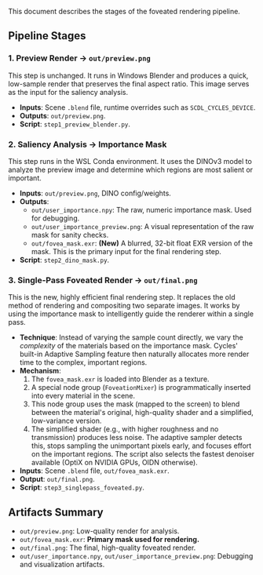 This document describes the stages of the foveated rendering pipeline.

## Pipeline Stages

### 1. Preview Render → `out/preview.png`
This step is unchanged. It runs in Windows Blender and produces a quick, low-sample render that preserves the final aspect ratio. This image serves as the input for the saliency analysis.

-   **Inputs**: Scene `.blend` file, runtime overrides such as `SCDL_CYCLES_DEVICE`.
-   **Outputs**: `out/preview.png`.
-   **Script**: `step1_preview_blender.py`.

### 2. Saliency Analysis → Importance Mask
This step runs in the WSL Conda environment. It uses the DINOv3 model to analyze the preview image and determine which regions are most salient or important.

-   **Inputs**: `out/preview.png`, DINO config/weights.
-   **Outputs**:
    -   `out/user_importance.npy`: The raw, numeric importance mask. Used for debugging.
    -   `out/user_importance_preview.png`: A visual representation of the raw mask for sanity checks.
    -   `out/fovea_mask.exr`: **(New)** A blurred, 32-bit float EXR version of the mask. This is the primary input for the final rendering step.
-   **Script**: `step2_dino_mask.py`.

### 3. Single-Pass Foveated Render → `out/final.png`
This is the new, highly efficient final rendering step. It replaces the old method of rendering and compositing two separate images. It works by using the importance mask to intelligently guide the renderer within a single pass.

-   **Technique**: Instead of varying the sample count directly, we vary the *complexity* of the materials based on the importance mask. Cycles' built-in Adaptive Sampling feature then naturally allocates more render time to the complex, important regions.
-   **Mechanism**:
    1.  The `fovea_mask.exr` is loaded into Blender as a texture.
    2.  A special node group (`FoveationMixer`) is programmatically inserted into every material in the scene.
    3.  This node group uses the mask (mapped to the screen) to blend between the material's original, high-quality shader and a simplified, low-variance version.
    4.  The simplified shader (e.g., with higher roughness and no transmission) produces less noise. The adaptive sampler detects this, stops sampling the unimportant pixels early, and focuses effort on the important regions. The script also selects the fastest denoiser available (OptiX on NVIDIA GPUs, OIDN otherwise).
-   **Inputs**: Scene `.blend` file, `out/fovea_mask.exr`.
-   **Output**: `out/final.png`.
-   **Script**: `step3_singlepass_foveated.py`.

## Artifacts Summary
-   `out/preview.png`: Low-quality render for analysis.
-   `out/fovea_mask.exr`: **Primary mask used for rendering.**
-   `out/final.png`: The final, high-quality foveated render.
-   `out/user_importance.npy`, `out/user_importance_preview.png`: Debugging and visualization artifacts.
